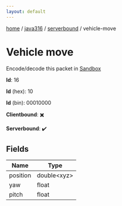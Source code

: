 ```yaml
---
layout: default
---
```


[home](/)  /  [java316](/protocol/java316)  /  [serverbound](/protocol/java316/serverbound)  /  vehicle-move

# Vehicle move

Encode/decode this packet in [Sandbox](../../../sandbox/java316#serverbound.vehicle_move)

**Id**: 16

**Id** (hex): 10

**Id** (bin): 00010000

**Clientbound**: ✖️

**Serverbound**: ✔️

## Fields

Name | Type
---|---
position | double&lt;xyz&gt;
yaw | float
pitch | float
